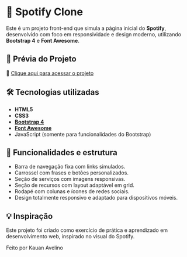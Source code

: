 # 🎵 Spotify Clone

Este é um projeto front-end que simula a página inicial do **Spotify**, desenvolvido com foco em responsividade e design moderno, utilizando **Bootstrap 4** e **Font Awesome**.

## 📸 Prévia do Projeto
🔗 [Clique aqui para acessar o projeto](https://spotify-clone-ashen-delta.vercel.app)

## 🛠 Tecnologias utilizadas

- **HTML5**  
- **CSS3**  
- **[Bootstrap 4](https://getbootstrap.com/docs/4.0/getting-started/introduction/)**  
- **[Font Awesome](https://fontawesome.com/)**  
- JavaScript (somente para funcionalidades do Bootstrap)

## 🎨 Funcionalidades e estrutura

- Barra de navegação fixa com links simulados.
- Carrossel com frases e botões personalizados.
- Seção de serviços com imagens responsivas.
- Seção de recursos com layout adaptável em grid.
- Rodapé com colunas e ícones de redes sociais.
- Design totalmente responsivo e adaptado para dispositivos móveis.

## 💡 Inspiração
Este projeto foi criado como exercício de prática e aprendizado em desenvolvimento web, inspirado no visual do Spotify.

Feito por Kauan Avelino
